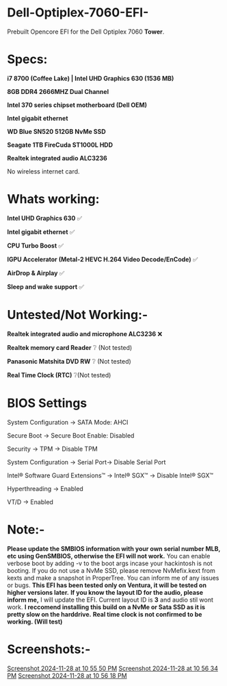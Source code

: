 # Dell-Optiplex-7060-EFI-
Prebuilt Opencore EFI for the Dell Optiplex 7060 **Tower**.

# Specs:
**i7 8700 (Coffee Lake)
| Intel UHD Graphics 630 (1536 MB)**

**8GB DDR4 2666MHZ Dual Channel**

**Intel 370 series chipset motherboard (Dell OEM)**

**Intel gigabit ethernet**

**WD Blue SN520 512GB NvMe SSD**

**Seagate 1TB FireCuda ST1000L HDD**

**Realtek integrated audio ALC3236**

No wireless internet card.


# Whats working:
**Intel UHD Graphics 630** ✅

**Intel gigabit ethernet** ✅

**CPU Turbo Boost** ✅

**IGPU Accelerator (Metal-2 HEVC H.264 Video Decode/EnCode)** ✅

**AirDrop & Airplay** ✅

**Sleep and wake support** ✅

# Untested/Not Working:-
**Realtek integrated audio and microphone ALC3236** ❌

**Realtek memory card Reader** ❔ (Not tested)

**Panasonic Matshita DVD RW** ❔ (Not tested)

**Real Time Clock (RTC)** ❔(Not tested) 

# BIOS Settings 
System Configuration → SATA Mode: AHCI

Secure Boot → Secure Boot Enable: Disabled

Security → TPM → Disable TPM

System Configuration → Serial Port→ Disable Serial Port

Intel® Software Guard Extensions™ → Intel® SGX™ → Disable Intel® SGX™

Hyperthreading → Enabled

VT/D → Enabled



# Note:-

**Please update the SMBIOS information with your own serial number MLB, etc using GenSMBIOS, otherwise the EFI will not work.**
You can enable verbose boot by adding -v to the boot args incase your hackintosh is not booting.
If you do not use a NvMe SSD, please remove NvMefix.kext from kexts and make a snapshot in ProperTree.
You can inform me of any issues or bugs.
**This EFI has been tested only on Ventura, it will be tested on higher versions later.**
**If you know the layout ID for the audio, please inform me,** I will update the EFI. Current layout ID is **3** and audio stil wont work.
**I reccomend installing this build on a NvMe or Sata SSD as it is pretty slow on the harddrive.**
**Real time clock is not confirmed to be working. (Will test)**


# Screenshots:-

[Screenshot 2024-11-28 at 10 55 50 PM](https://github.com/user-attachments/assets/ecba341c-aa8c-4529-a7e8-52c9b64fbbbf)
[Screenshot 2024-11-28 at 10 56 34 PM](https://github.com/user-attachments/assets/6ceb19c5-44a2-47fc-ab58-796ccc9153ef)
[Screenshot 2024-11-28 at 10 56 18 PM](https://github.com/user-attachments/assets/c383607d-b458-47ff-b7e0-c2da2b46e753)




